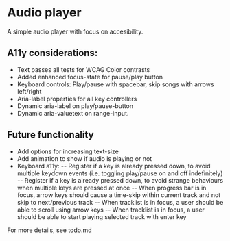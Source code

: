 # Audio player

A simple audio player with focus on accesibility.

## A11y considerations:

- Text passes all tests for WCAG Color contrasts
- Added enhanced focus-state for pause/play button
- Keyboard controls: Play/pause with spacebar, skip songs with arrows left/right
- Aria-label properties for all key controllers
- Dynamic aria-label on play/pause-button
- Dynamic aria-valuetext on range-input.

## Future functionality

- Add options for increasing text-size
- Add animation to show if audio is playing or not
- Keyboard a11y:
  -- Register if a key is already pressed down, to avoid multiple keydown events (i.e. toggling play/pause on and off indefinitely)
  -- Register if a key is already pressed down, to avoid strange behaviours when multiple keys are pressed at once
  -- When progress bar is in focus, arrow keys should cause a time-skip within current track and not skip to next/previous track
  -- When tracklist is in focus, a user should be able to scroll using arrow keys
  -- When tracklist is in focus, a user should be able to start playing selected track with enter key

For more details, see todo.md
